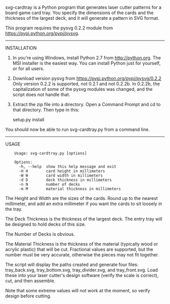 svg-cardtray is a Python program that generates laser cutter patterns for
a board game card tray.  You specify the dimensions of the cards and the
thickness of the largest deck, and it will generate a pattern in SVG
format.

This program requires the pysvg 0.2.2 module from
https://pypi.python.org/pypi/pysvg.

-------------------------------------------------------------------------------

INSTALLATION

1. In you're using Windows, install Python 2.7 from http://python.org.  The
   MSI installer is the easiest way.  You can install Python just for
   yourself, or for all users.

2. Download version pysvg from https://pypi.python.org/pypi/pysvg/0.2.2
   Only version 0.2.2 is supported, not 0.2.1 and not 0.2.2b.  In 0.2.2b,
   the capitalization of some of the pysvg modules was changed, and the
   script does not handle that.

3. Extract the zip file into a directory.  Open a Command Prompt and cd
   to that directory.  Then type in this:

	setup.py install

You should now be able to run svg-cardtray.py from a command line.

-------------------------------------------------------------------------------

USAGE

        Usage: svg-cardtray.py [options]

        Options:
          -h, --help  show this help message and exit
          -H H        card height in millimeters
          -W W        card width in millimeters
          -d D        deck thickness in millimeters
          -n N        number of decks
          -m M        material thickness in millimeters

The Height and Width are the sizes of the cards.  Round up to the nearest
millimeter, and add an extra millimeter if you want the cards to sit loosely
in the tray.

The Deck Thickness is the thickness of the largest deck.  The entry tray will
be designed to hold decks of this size.

The Number of Decks is obvious.

The Material Thickness is the thickness of the material (typically wood
or acrylic plastic) that will be cut.  Fractional values are supported, but
the number must be very accurate, otherwise the pieces may not fit together.

The script will display the paths created and generate four files:
tray_back.svg, tray_bottom.svg, tray_divider.svg, and tray_front.svg.
Load these into your laser cutter's design software (verify the scale is
correct), cut, and then assemble.

Note that some extreme values will not work at the moment, so verify
design before cutting.
